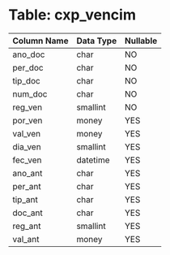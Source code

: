# Table: cxp_vencim

| Column Name | Data Type | Nullable |
|-------------|-----------|----------|
| ano_doc | char | NO |
| per_doc | char | NO |
| tip_doc | char | NO |
| num_doc | char | NO |
| reg_ven | smallint | NO |
| por_ven | money | YES |
| val_ven | money | YES |
| dia_ven | smallint | YES |
| fec_ven | datetime | YES |
| ano_ant | char | YES |
| per_ant | char | YES |
| tip_ant | char | YES |
| doc_ant | char | YES |
| reg_ant | smallint | YES |
| val_ant | money | YES |
